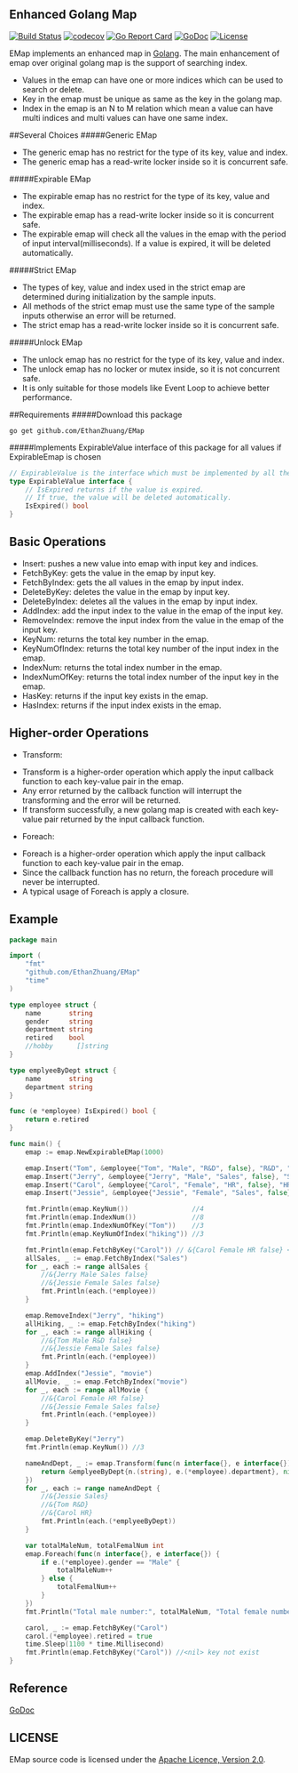 ## Enhanced Golang Map
[![Build Status](https://travis-ci.org/EthanZhuang/EMap.svg?branch=master)](https://travis-ci.org/EthanZhuang/EMap)
[![codecov](https://codecov.io/gh/EthanZhuang/EMap/branch/master/graph/badge.svg)](https://codecov.io/gh/EthanZhuang/EMap)
[![Go Report Card](https://goreportcard.com/badge/github.com/EthanZhuang/EMap)](https://goreportcard.com/report/github.com/EthanZhuang/EMap)
[![GoDoc](https://godoc.org/github.com/EthanZhuang/EMap?status.svg)](https://godoc.org/github.com/EthanZhuang/EMap)
[![License](https://img.shields.io/badge/license-Apache%202.0-blue.svg)](https://www.apache.org/licenses/LICENSE-2.0)

EMap implements an enhanced map in [Golang](https://golang.org/).
The main enhancement of emap over original golang map is the support of searching index.
* Values in the emap can have one or more indices which can be used to search or delete.
* Key in the emap must be unique as same as the key in the golang map.
* Index in the emap is an N to M relation which mean a value can have multi indices and multi values can have one same index.

##Several Choices
#####Generic EMap
* The generic emap has no restrict for the type of its key, value and index.
* The generic emap has a read-write locker inside so it is concurrent safe.

#####Expirable EMap
* The expirable emap has no restrict for the type of its key, value and index.
* The expirable emap has a read-write locker inside so it is concurrent safe.
* The expirable emap will check all the values in the emap with the period of input interval(milliseconds). If a value is expired, it will be deleted automatically.

#####Strict EMap
* The types of key, value and index used in the strict emap are determined during initialization by the sample inputs.
* All methods of the strict emap must use the same type of the sample inputs otherwise an error will be returned.
* The strict emap has a read-write locker inside so it is concurrent safe.

#####Unlock EMap
* The unlock emap has no restrict for the type of its key, value and index.
* The unlock emap has no locker or mutex inside, so it is not concurrent safe.
* It is only suitable for those models like Event Loop to achieve better performance.

##Requirements
#####Download this package

    go get github.com/EthanZhuang/EMap

#####Implements ExpirableValue interface of this package for all values if ExpirableEmap is chosen
```go
// ExpirableValue is the interface which must be implemented by all the value in the expirable EMap.
type ExpirableValue interface {
	// IsExpired returns if the value is expired.
	// If true, the value will be deleted automatically.
	IsExpired() bool
}
```
## Basic Operations
* Insert: pushes a new value into emap with input key and indices.
* FetchByKey: gets the value in the emap by input key.
* FetchByIndex: gets the all values in the emap by input index.
* DeleteByKey: deletes the value in the emap by input key.
* DeleteByIndex: deletes all the values in the emap by input index.
* AddIndex: add the input index to the value in the emap of the input key.
* RemoveIndex: remove the input index from the value in the emap of the input key.
* KeyNum: returns the total key number in the emap.
* KeyNumOfIndex: returns the total key number of the input index in the emap.
* IndexNum: returns the total index number in the emap.
* IndexNumOfKey: returns the total index number of the input key in the emap.
* HasKey: returns if the input key exists in the emap.
* HasIndex: returns if the input index exists in the emap.

## Higher-order Operations
* Transform:
 - Transform is a higher-order operation which apply the input callback function to each key-value pair in the emap.
 - Any error returned by the callback function will interrupt the transforming and the error will be returned.
 - If transform successfully, a new golang map is created with each key-value pair returned by the input callback function.

* Foreach:
 - Foreach is a higher-order operation which apply the input callback function to each key-value pair in the emap.
 - Since the callback function has no return, the foreach procedure will never be interrupted.
 - A typical usage of Foreach is apply a closure.


## Example

```go
package main

import (
	"fmt"
	"github.com/EthanZhuang/EMap"
	"time"
)

type employee struct {
	name       string
	gender     string
	department string
	retired    bool
	//hobby      []string
}

type emplyeeByDept struct {
	name       string
	department string
}

func (e *employee) IsExpired() bool {
	return e.retired
}

func main() {
	emap := emap.NewExpirableEMap(1000)

	emap.Insert("Tom", &employee{"Tom", "Male", "R&D", false}, "R&D", "swimming", "hiking")
	emap.Insert("Jerry", &employee{"Jerry", "Male", "Sales", false}, "Sales", "football", "hiking")
	emap.Insert("Carol", &employee{"Carol", "Female", "HR", false}, "HR", "movie")
	emap.Insert("Jessie", &employee{"Jessie", "Female", "Sales", false}, "Sales", "hiking", "cycling")

	fmt.Println(emap.KeyNum())                //4
	fmt.Println(emap.IndexNum())              //8
	fmt.Println(emap.IndexNumOfKey("Tom"))    //3
	fmt.Println(emap.KeyNumOfIndex("hiking")) //3

	fmt.Println(emap.FetchByKey("Carol")) // &{Carol Female HR false} <nil>
	allSales, _ := emap.FetchByIndex("Sales")
	for _, each := range allSales {
		//&{Jerry Male Sales false}
		//&{Jessie Female Sales false}
		fmt.Println(each.(*employee))
	}

	emap.RemoveIndex("Jerry", "hiking")
	allHiking, _ := emap.FetchByIndex("hiking")
	for _, each := range allHiking {
		//&{Tom Male R&D false}
		//&{Jessie Female Sales false}
		fmt.Println(each.(*employee))
	}
	emap.AddIndex("Jessie", "movie")
	allMovie, _ := emap.FetchByIndex("movie")
	for _, each := range allMovie {
		//&{Carol Female HR false}
		//&{Jessie Female Sales false}
		fmt.Println(each.(*employee))
	}

	emap.DeleteByKey("Jerry")
	fmt.Println(emap.KeyNum()) //3

	nameAndDept, _ := emap.Transform(func(n interface{}, e interface{}) (interface{}, error) {
		return &emplyeeByDept{n.(string), e.(*employee).department}, nil
	})
	for _, each := range nameAndDept {
		//&{Jessie Sales}
		//&{Tom R&D}
		//&{Carol HR}
		fmt.Println(each.(*emplyeeByDept))
	}

	var totalMaleNum, totalFemalNum int
	emap.Foreach(func(n interface{}, e interface{}) {
		if e.(*employee).gender == "Male" {
			totalMaleNum++
		} else {
			totalFemalNum++
		}
	})
	fmt.Println("Total male number:", totalMaleNum, "Total female number:", totalFemalNum) //Total male number: 1 Total female number: 2

	carol, _ := emap.FetchByKey("Carol")
	carol.(*employee).retired = true
	time.Sleep(1100 * time.Millisecond)
	fmt.Println(emap.FetchByKey("Carol")) //<nil> key not exist
}
```

## Reference

[GoDoc](https://godoc.org/github.com/EthanZhuang/EMap)

## LICENSE

EMap source code is licensed under the [Apache Licence, Version 2.0](http://www.apache.org/licenses/LICENSE-2.0.html).
